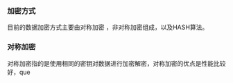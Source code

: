 ###  加密方式
  目前的数据加密方式主要由对称加密 ，非对称加密组成，以及HASH算法。
 ### 对称加密
  对称加密指的是使用相同的密钥对数据进行加密解密，对称加密的优点是性能比较好，que
<!--stackedit_data:
eyJoaXN0b3J5IjpbLTEzMDg1OTg1ODYsLTU3MDk0ODA3LC0xND
czMjE2NjA4LDE1MTEwNjYzNzVdfQ==
-->